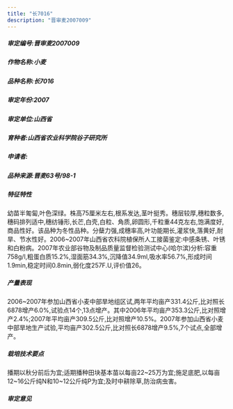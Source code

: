 ```yaml
---
title: "长7016"
description: "晋审麦2007009"
---
```

##### 审定编号:晋审麦2007009

##### 作物名称:小麦

##### 品种名称:长7016

##### 审定年份:2007

##### 审定单位:山西省

##### 育种者:山西省农业科学院谷子研究所

##### 申请者:

##### 品种来源:晋麦63号/98-1

##### 特征特性
幼苗半匍匐,叶色深绿。株高75厘米左右,根系发达,茎叶挺秀。穗层较厚,穗粒数多,穗码排列适中,穗纺锤形,长芒,白壳,白粒、角质,卵圆形,千粒重44克左右,饱满度好,商品性好。该品种为冬性品种。分蘖力强,成穗率高,叶功能期长,灌浆快,落黄好,耐旱、节水性好。2006~2007年山西省农科院植保所人工接菌鉴定:中感条锈、叶锈和白粉病。2007年农业部谷物及制品质量监督检验测试中心(哈尔滨)分析:容重758g/l,粗蛋白质15.2%,湿面筋34.3%,沉降值34.9ml,吸水率56.7%,形成时间1.9min,稳定时间0.8min,弱化度257F.U,评价值26。

##### 产量表现
2006~2007年参加山西省小麦中部旱地组区试,两年平均亩产331.4公斤,比对照长6878增产6.0%,试验点14个,13点增产。其中2006年平均亩产353.3公斤,比对照增产2.4%;2007年平均亩产309.5公斤,比对照增产10.5%。2007年参加山西省小麦中部旱地生产试验,平均亩产302.5公斤,比对照长6878增产9.5%,7个试点,全部增产。

##### 栽培技术要点
播期以秋分前后为宜;适期播种田块基本苗以每亩22~25万为宜;施足底肥,以每亩12~16公斤纯N和10~12公斤纯P为宜;及时中耕除草,防治病虫害。

##### 审定意见

